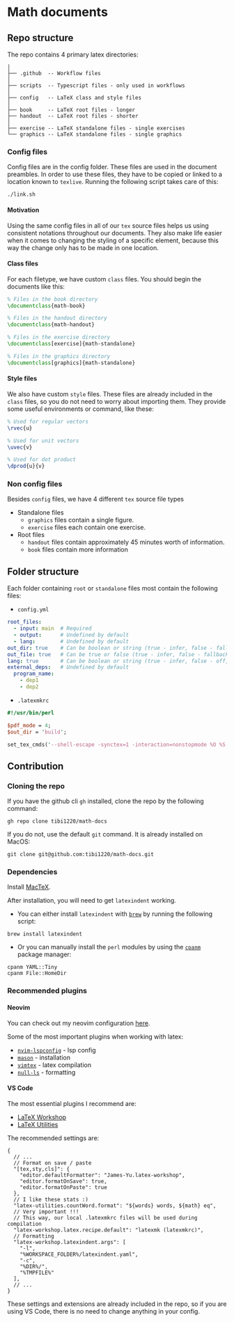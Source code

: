 # Math documents

## Repo structure

The repo contains 4 primary latex directories:

```
│
├── .github  -- Workflow files
│
├── scripts  -- Typescript files - only used in workflows
│
├── config   -- LaTeX class and style files
│
├── book     -- LaTeX root files - longer
├── handout  -- LaTeX root files - shorter
│
├── exercise -- LaTeX standalone files - single exercises
└── graphics -- LaTeX standalone files - single graphics
```

### Config files

Config files are in the config folder. These files are used in the document
preambles. In order to use these files, they have to be copied or linked to a
location known to `texlive`. Running the following script takes care of this:

```shellscript
./link.sh
```

#### Motivation

Using the same config files in all of our `tex` source files helps us using
consistent notations throughout our documents. They also make life easier when
it comes to changing the styling of a specific element, because this way the
change only has to be made in one location.

#### Class files

For each filetype, we have custom `class` files. You should begin the documents
like this:

```latex
% Files in the book directory
\documentclass{math-book}

% Files in the handout directory
\documentclass{math-handout}

% Files in the exercise directory
\documentclass[exercise]{math-standalone}

% Files in the graphics directory
\documentclass[graphics]{math-standalone}
```

#### Style files

We also have custom `style` files. These files are already included in the
`class` files, so you do not need to worry about importing them. They provide
some useful environments or command, like these:

```latex
% Used for regular vectors
\rvec{u}

% Used for unit vectors
\uvec{v}

% Used for dot product
\dprod{u}{v}
```

### Non config files

Besides `config` files, we have 4 different `tex` source file types

- Standalone files
  - `graphics` files contain a single figure.
  - `exercise` files each contain one exercise.
- Root files
  - `handout` files contain approximately 45 minutes worth of information.
  - `book` files contain more information

## Folder structure

Each folder containing `root` or `standalone` files most contain the following
files:

- `config.yml`

<!-- prettier-ignore -->
```yaml
root_files:
  - input: main  # Required
  - output:      # Undefined by default
  - lang:        # Undefined by default
out_dir: true    # Can be boolean or string (true - infer, false - fallback, string - force value)
out_file: true   # Can be true or false (true - infer, false - fallback)
lang: true       # Can be boolean or string (true - infer, false - off, string - force value)
external_deps:   # Undefined by default
  program_name:
    - dep1
    - dep2
```

- `.latexmkrc`

```perl
#!/usr/bin/perl

$pdf_mode = 4;
$out_dir = 'build';

set_tex_cmds('--shell-escape -synctex=1 -interaction=nonstopmode %O %S');
```

## Contribution

### Cloning the repo

If you have the github cli `gh` installed, clone the repo by the following
command:

```shellscript
gh repo clone tibi1220/math-docs
```

If you do not, use the default `git` command. It is already installed on MacOS:

```shellscript
git clone git@github.com:tibi1220/math-docs.git
```

### Dependencies

Install [MacTeX](https://www.tug.org/mactex/mactex-download.html).

After installation, you will need to get `latexindent` working.

- You can either install `latexindent` with [`brew`](https://brew.sh/) by
  running the following script:

```shellscript
brew install latexindent
```

- Or you can manually install the `perl` modules by using the
  [`cpanm`](https://metacpan.org/dist/App-cpanminus/view/bin/cpanm) package
  manager:

```
cpanm YAML::Tiny
cpanm File::HomeDir
```

### Recommended plugins

#### Neovim

You can check out my neovim configuration
[here](https://github.com/tibi1220/nvim-config).

Some of the most important plugins when working with latex:

- [`nvim-lspconfig`](https://github.com/neovim/nvim-lspconfig) - lsp config
- [`mason`](https://github.com/williamboman/mason.nvim) - installation
- [`vimtex`](https://github.com/lervag/vimtex) - latex compilation
- [`null-ls`](https://github.com/jose-elias-alvarez/null-ls.nvim) - formatting

#### VS Code

The most essential plugins I recommend are:

- [LaTeX Workshop](https://marketplace.visualstudio.com/items?itemName=James-Yu.latex-workshop)
- [LaTeX Utilities](https://marketplace.visualstudio.com/items?itemName=tecosaur.latex-utilities)

The recommended settings are:

<!-- prettier-ignore -->
```jsonc
{
  // ...
  // Format on save / paste
  "[tex,sty,cls]": { 
    "editor.defaultFormatter": "James-Yu.latex-workshop",
    "editor.formatOnSave": true,
    "editor.formatOnPaste": true
  },
  // I like these stats :)
  "latex-utilities.countWord.format": "${words} words, ${math} eq",
  // Very important !!! 
  // This way, our local .latexmkrc files will be used during compilation
  "latex-workshop.latex.recipe.default": "latexmk (latexmkrc)",
  // Formatting
  "latex-workshop.latexindent.args": [
    "-l",
    "%WORKSPACE_FOLDER%/latexindent.yaml",
    "-c",
    "%DIR%/",
    "%TMPFILE%"
  ],
  // ...
}
```

These settings and extensions are already included in the repo, so if you are
using VS Code, there is no need to change anything in your config.
